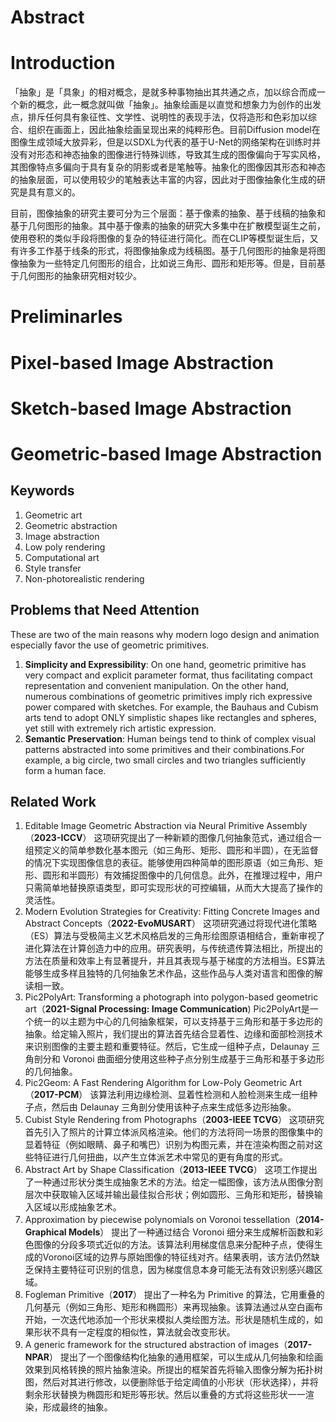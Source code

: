 # Abstract

# Introduction
「抽象」是「具象」的相对概念，是就多种事物抽出其共通之点，加以综合而成一个新的概念，此一概念就叫做「抽象」。抽象绘画是以直觉和想象力为创作的出发点，排斥任何具有象征性、文学性、说明性的表现手法，仅将造形和色彩加以综合、组织在画面上，因此抽象绘画呈现出来的纯粹形色。目前Diffusion model在图像生成领域大放异彩，但是以SDXL为代表的基于U-Net的网络架构在训练时并没有对形态和神态抽象的图像进行特殊训练，导致其生成的图像偏向于写实风格，其图像特点多偏向于具有复杂的阴影或者是笔触等。抽象化的图像因其形态和神态的抽象层面，可以使用较少的笔触表达丰富的内容，因此对于图像抽象化生成的研究是具有意义的。

目前，图像抽象的研究主要可分为三个层面：基于像素的抽象、基于线稿的抽象和基于几何图形的抽象。其中基于像素的抽象的研究大多集中在扩散模型诞生之前，使用卷积的类似手段将图像的复杂的特征进行简化。而在CLIP等模型诞生后，又有许多工作基于线条的形式，将图像抽象成为线稿图。基于几何图形的抽象是将图像抽象为一些特定几何图形的组合，比如说三角形、圆形和矩形等。但是，目前基于几何图形的抽象研究相对较少。

# Preliminarles

# Pixel-based Image Abstraction


# Sketch-based Image Abstraction


# Geometric-based Image Abstraction

## Keywords
1. Geometric art 
2. Geometric abstraction
3. Image abstraction
4. Low poly rendering
5. Computational art 
6. Style transfer 
7. Non-photorealistic rendering
## Problems that Need Attention
These are two of the main reasons why modern logo design and animation especially favor the use of geometric primitives.

1. **Simplicity and Expressibility**: On one hand, geometric primitive has very compact and explicit parameter format, thus facilitating compact representation and convenient manipulation. On the other hand, numerous combinations of geometric primitives imply rich expressive power compared with sketches. For example, the Bauhaus and Cubism arts tend to adopt ONLY simplistic shapes like rectangles and spheres, yet still with extremely rich artistic expression.
2. **Semantic Preservation**: Human beings tend to think of complex visual patterns abstracted into some primitives and their combinations.For example, a big circle, two small circles and two triangles sufficiently form a human face. 


## Related Work
1. Editable Image Geometric Abstraction via Neural Primitive Assembly（**2023-ICCV**）
   这项研究提出了一种新颖的图像几何抽象范式，通过组合一组预定义的简单参数化基本图元（如三角形、矩形、圆形和半圆），在无监督的情况下实现图像信息的表征。能够使用四种简单的图形原语（如三角形、矩形、圆形和半圆形）有效捕捉图像中的几何信息。此外，在推理过程中，用户只需简单地替换原语类型，即可实现形状的可控编辑，从而大大提高了操作的灵活性。
2. Modern Evolution Strategies for Creativity: Fitting Concrete Images and Abstract Concepts（**2022-EvoMUSART**）
   这项研究通过将现代进化策略（ES）算法与受极简主义艺术风格启发的三角形绘图原语相结合，重新审视了进化算法在计算创造力中的应用。研究表明，与传统遗传算法相比，所提出的方法在质量和效率上有显著提升，并且其表现与基于梯度的方法相当。ES算法能够生成多样且独特的几何抽象艺术作品，这些作品与人类对语言和图像的解读相一致。
3. Pic2PolyArt: Transforming a photograph into polygon-based geometric art（**2021-Signal Processing: Image Communication**)
   Pic2PolyArt是一个统一的以主题为中心的几何抽象框架，可以支持基于三角形和基于多边形的抽象。给定输入照片，我们提出的算法首先结合显着性、边缘和面部检测技术来识别图像的主要主题和重要特征。然后，它生成一组种子点，Delaunay 三角剖分和 Voronoi 曲面细分使用这些种子点分别生成基于三角形和基于多边形的几何抽象。
4. Pic2Geom: A Fast Rendering Algorithm for Low-Poly Geometric Art（**2017-PCM**）
   该算法利用边缘检测、显着性检测和人脸检测来生成一组种子点，然后由 Delaunay 三角剖分使用该种子点来生成低多边形抽象。
5. Cubist Style Rendering from Photographs（**2003-IEEE TCVG**）
   这项研究首先引入了照片的计算立体派风格渲染。他们的方法将同一场景的图像集中的显着特征（例如眼睛、鼻子和嘴巴）识别为构图元素，并在渲染构图之前对这些特征进行几何扭曲，以产生立体派艺术中常见的更有角度的形式。
5. Abstract Art by Shape Classification（**2013-IEEE TVCG**）
   这项工作提出了一种通过形状分类生成抽象艺术的方法。给定一幅图像，该方法从图像分割层次中获取输入区域并输出最佳拟合形状；例如圆形、三角形和矩形，替换输入区域以形成抽象艺术。
6. Approximation by piecewise polynomials on Voronoi tessellation（**2014-Graphical Models**）
   提出了一种通过结合 Voronoi 细分来生成解析函数和彩色图像的分段多项式近似的方法。该算法利用梯度信息来分配种子点，使得生成的Voronoi区域的边界与原始图像的特征线对齐。结果表明，该方法仍然缺乏保持主要特征可识别的信息，因为梯度信息本身可能无法有效识别感兴趣区域。
7. Fogleman Primitive（**2017**）
   提出了一种名为 Primitive 的算法，它用重叠的几何基元（例如三角形、矩形和椭圆形）来再现抽象。该算法通过从空白画布开始，一次迭代地添加一个形状来模拟人类绘图方法。形状是随机生成的，如果形状不具有一定程度的相似性，算法就会改变形状。
8. A generic framework for the structured abstraction of images（**2017-NPAR**）
   提出了一个图像结构化抽象的通用框架，可以生成从几何抽象和绘画效果到风格转换的照片抽象渲染。所提出的框架首先将输入图像分解为拓扑树图，然后对其进行修改，以便删除低于给定阈值的小形状（形状选择），并将剩余形状替换为椭圆形和矩形等形状。然后以重叠的方式将这些形状一一渲染，形成最终的抽象。